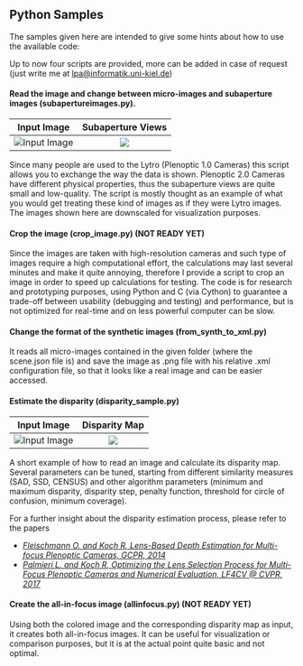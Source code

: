 ## Python Samples

The samples given here are intended to give some hints about how to use the available code:

Up to now four scripts are provided, more can be added in case of request (just write me at lpa@informatik.uni-kiel.de)

#### Read the image and change between micro-images and subaperture images (subapertureimages.py).

Input Image                |  Subaperture Views
:-------------------------:|:-------------------------:
![Input Image](https://github.com/PlenopticToolbox/PlenopticToolbox2.0/blob/master/python/samples/Dragon_Processed%20copy.jpg)  |  ![](https://github.com/PlenopticToolbox/PlenopticToolbox2.0/blob/master/python/samples/Dragon_Processed_subarpertureimages%20copy.jpg)

Since many people are used to the Lytro (Plenoptic 1.0 Cameras) this script allows you to exchange the way the data is shown. Plenoptic 2.0 Cameras have different physical properties, thus the subaperture views are quite small and low-quality. The script is mostly thought as an example of what you would get treating these kind of images as if they were Lytro images.
The images shown here are downscaled for visualization purposes.

#### Crop the image (crop_image.py) (NOT READY YET)

Since the images are taken with high-resolution cameras and such type of images require a high computational effort, the calculations may last several minutes and make it quite annoying, therefore I provide a script to crop an image in order to speed up calculations for testing. The code is for research and prototyping purposes, using Python and C (via Cython) to guarantee a trade-off between usability (debugging and testing) and performance, but is not optimized for real-time and on less powerful computer can be slow.

#### Change the format of the synthetic images (from_synth_to_xml.py)

It reads all micro-images contained in the given folder (where the scene.json file is) and save the image as .png file with his relative .xml configuration file, so that it looks like a real image and can be easier accessed.

#### Estimate the disparity (disparity_sample.py)

Input Image                |  Disparity Map
:-------------------------:|:-------------------------:
![Input Image](https://github.com/PlenopticToolbox/PlenopticToolbox2.0/blob/master/python/samples/Dragon_Processed%20copy.jpg)  |  ![](https://github.com/PlenopticToolbox/PlenopticToolbox2.0/blob/master/python/samples/Dragon_Disparity.jpg)

A short example of how to read an image and calculate its disparity map. Several parameters can be tuned, starting from different similarity measures (SAD, SSD, CENSUS) and other algorithm parameters (minimum and maximum disparity, disparity step, penalty function, threshold for circle of confusion, minimum coverage).

For a further insight about the disparity estimation process, please refer to the papers
- [_Fleischmann O. and Koch R, Lens-Based Depth Estimation for Multi-focus Plenoptic Cameras, GCPR, 2014_](https://link.springer.com/content/pdf/10.1007/978-3-319-11752-2_33.pdf)
- [_Palmieri L. and Koch R, Optimizing the Lens Selection Process for Multi-Focus Plenoptic Cameras and Numerical Evaluation, LF4CV @ CVPR, 2017_](http://openaccess.thecvf.com/content_cvpr_2017_workshops/w27/papers/Palmieri_Optimizing_the_Lens_CVPR_2017_paper.pdf)

#### Create the all-in-focus image (allinfocus.py) (NOT READY YET)

Using both the colored image and the corresponding disparity map as input, it creates both all-in-focus images. It can be useful for visualization or comparison purposes, but it is at the actual point quite basic and not optimal.
